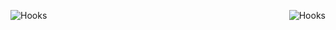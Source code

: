 <p>
<img align="left" alt="Hooks" src="https://img.shields.io/badge/:) -white.svg">
<img align="right" alt="Hooks" src="https://img.shields.io/badge/🔥 simple is the best -black.svg">
</p>
<br />


